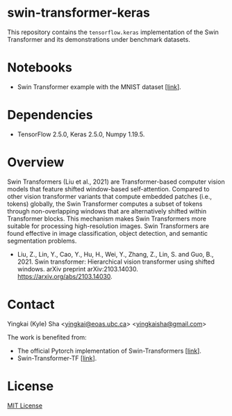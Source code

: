 # swin-transformer-keras

This repository contains the `tensorflow.keras` implementation of the Swin Transformer and its demonstrations under benchmark datasets.

# Notebooks

* Swin Transformer example with the MNIST dataset [[link](https://github.com/yingkaisha/swin_transformer_keras/blob/main/Swin_Transformer_MNIST.ipynb)].

# Dependencies

* TensorFlow 2.5.0, Keras 2.5.0, Numpy 1.19.5.

# Overview

Swin Transformers (Liu et al., 2021) are Transformer-based computer vision models that feature shifted window-based self-attention. Compared to other vision transformer variants that compute embedded patches (i.e., tokens) globally, the Swin Transformer computes a subset of tokens through non-overlapping windows that are alternatively shifted within Transformer blocks. This mechanism makes Swin Transformers more suitable for processing high-resolution images. Swin Transformers are found effective in image classification, object detection, and semantic segmentation problems.

* Liu, Z., Lin, Y., Cao, Y., Hu, H., Wei, Y., Zhang, Z., Lin, S. and Guo, B., 2021. Swin transformer: Hierarchical vision transformer using shifted windows. arXiv preprint arXiv:2103.14030. https://arxiv.org/abs/2103.14030.

# Contact

Yingkai (Kyle) Sha <<yingkai@eoas.ubc.ca>> <<yingkaisha@gmail.com>>

The work is benefited from:
* The official Pytorch implementation of Swin-Transformers [[link](https://github.com/microsoft/Swin-Transformer)].
* Swin-Transformer-TF [[link](https://github.com/rishigami/Swin-Transformer-TF)].


# License

[MIT License](https://github.com/yingkaisha/swin_transformer_keras/blob/main/LICENSE)
